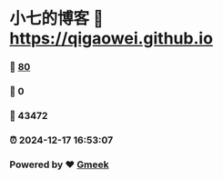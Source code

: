 # 小七的博客 :link: https://qigaowei.github.io 
### :page_facing_up: [80](https://qigaowei.github.io/tag.html) 
### :speech_balloon: 0 
### :hibiscus: 43472 
### :alarm_clock: 2024-12-17 16:53:07 
### Powered by :heart: [Gmeek](https://github.com/Meekdai/Gmeek)
